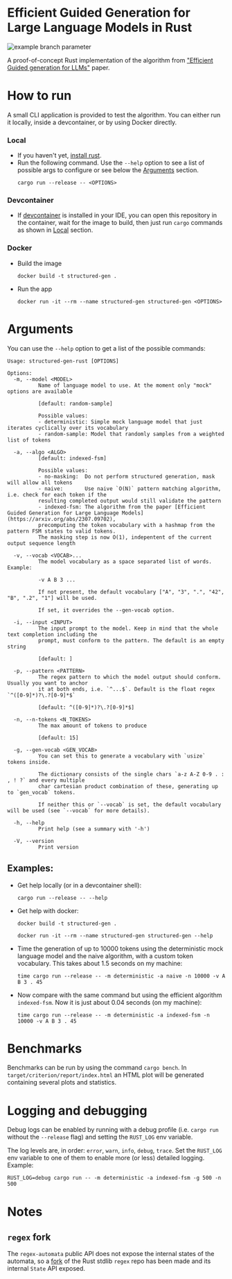 # Efficient Guided Generation for Large Language Models in Rust
![example branch parameter](https://github.com/f-forcher/structured-gen-rust/actions/workflows/rust-tests.yml/badge.svg)

A proof-of-concept Rust implementation of the algorithm from ["Efficient Guided generation for LLMs"](https://arxiv.org/abs/2307.09702) paper.

# How to run
A small CLI application is provided to test the algorithm. You can either run it locally, inside a devcontainer, 
or by using Docker directly.

### Local
- If you haven't yet, [install rust](https://www.rust-lang.org/tools/install).
- Run the following command. Use the `--help` option to see a list of possible args to configure or see below
  the [Arguments](#arguments) section.
    ```
    cargo run --release -- <OPTIONS>
    ```

### Devcontainer
- If [devcontainer](https://code.visualstudio.com/docs/devcontainers/devcontainer-cli) is installed in your IDE, you can
  open this repository in the container, wait for the image to build, then just run `cargo` commands as shown in [Local](#local) section.

### Docker
- Build the image 
    ```
    docker build -t structured-gen .
    ```
- Run the app
    ```
    docker run -it --rm --name structured-gen structured-gen <OPTIONS>
    ```

# Arguments
You can use the `--help` option to get a list of the possible commands:

```
Usage: structured-gen-rust [OPTIONS]

Options:
  -m, --model <MODEL>
          Name of language model to use. At the moment only "mock" options are available

          [default: random-sample]

          Possible values:
          - deterministic: Simple mock language model that just iterates cyclically over its vocabulary
          - random-sample: Model that randomly samples from a weighted list of tokens

  -a, --algo <ALGO>
          [default: indexed-fsm]

          Possible values:
          - no-masking:  Do not perform structured generation, mask will allow all tokens
          - naive:       Use naive `O(N)` pattern matching algorithm, i.e. check for each token if the 
          resulting completed output would still validate the pattern
          - indexed-fsm: The algorithm from the paper [Efficient Guided Generation for Large Language Models](https://arxiv.org/abs/2307.09702), 
          precomputing the token vocabulary with a hashmap from the pattern FSM states to valid tokens. 
          The masking step is now O(1), indepentent of the current output sequence length

  -v, --vocab <VOCAB>...
          The model vocabulary as a space separated list of words. Example:

          -v A B 3 ...

          If not present, the default vocabulary ["A", "3", ".", "42", "B", ".2", "1"] will be used.

          If set, it overrides the --gen-vocab option.

  -i, --input <INPUT>
          The input prompt to the model. Keep in mind that the whole text completion including the 
          prompt, must conform to the pattern. The default is an empty string

          [default: ]

  -p, --pattern <PATTERN>
          The regex pattern to which the model output should conform. Usually you want to anchor 
          it at both ends, i.e. `^...$`. Default is the float regex `^([0-9]*)?\.?[0-9]*$`

          [default: ^([0-9]*)?\.?[0-9]*$]

  -n, --n-tokens <N_TOKENS>
          The max amount of tokens to produce

          [default: 15]

  -g, --gen-vocab <GEN_VOCAB>
          You can set this to generate a vocabulary with `usize` tokens inside.

          The dictionary consists of the single chars `a-z A-Z 0-9 . : , ! ?` and every multiple 
          char cartesian product combination of these, generating up to `gen_vocab` tokens.

          If neither this or `--vocab` is set, the default vocabulary will be used (see `--vocab` for more details).

  -h, --help
          Print help (see a summary with '-h')

  -V, --version
          Print version
```

## Examples:
- Get help locally (or in a devcontainer shell):
    ```
    cargo run --release -- --help
    ```
- Get help with docker:

    ```
    docker build -t structured-gen .

    docker run -it --rm --name structured-gen structured-gen --help
    ```
- Time the generation of up to 10000 tokens using the deterministic mock language model and the naive algorithm, with a custom token vocabulary. This takes about 1.5 seconds on my machine:

    ```
    time cargo run --release -- -m deterministic -a naive -n 10000 -v A B 3 . 45
    ```

- Now compare with the same command but using the efficient algorithm `indexed-fsm`. Now it is just
about 0.04 seconds (on my machine):

    ```
    time cargo run --release -- -m deterministic -a indexed-fsm -n 10000 -v A B 3 . 45
    ```

# Benchmarks
Benchmarks can be run by using the command `cargo bench`. 
In `target/criterion/report/index.html` an HTML plot will be generated
containing several plots and statistics.

# Logging and debugging
Debug logs can be enabled by running with a debug profile (i.e. `cargo run` without the `--release` flag) and setting the `RUST_LOG` env variable.

The log levels are, in order: `error`, `warn`, `info`, `debug`, `trace`.
Set the `RUST_LOG` env variable to one of them to enable more (or
less) detailed logging. Example:

```
RUST_LOG=debug cargo run -- -m deterministic -a indexed-fsm -g 500 -n 500
```

# Notes
## `regex` fork
The `regex-automata` public API does not expose the internal states
of the automata, so a [fork](https://github.com/f-forcher/regex/tree/expose-state-iter) of the Rust stdlib `regex` repo has been made 
and its internal `State` API exposed.
